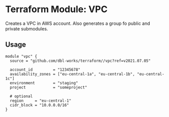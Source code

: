 # Terraform Module: VPC

Creates a VPC in AWS account. Also generates a group fo public and private submodules.


## Usage

```
module "vpc" {
  source = "github.com/dbl-works/terraform//vpc?ref=v2021.07.05"

  account_id         = "12345678"
  availability_zones = ["eu-central-1a", "eu-central-1b", "eu-central-1c"]
  environment        = "staging"
  project            = "someproject"

  # optional
  region     = "eu-central-1"
  cidr_block = "10.0.0.0/16"
}
```
